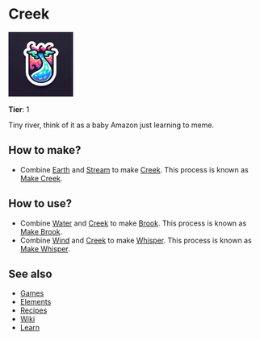 # Creek

![](../images/item.creek.png)

**Tier**: 1

Tiny river, think of it as a baby Amazon just learning to meme.

## How to make?

* Combine [Earth](/wiki/elements/earth) and [Stream](/wiki/elements/stream) to make [Creek](/wiki/elements/creek). This process is known as [Make Creek](/wiki/recipes/make-creek).

## How to use?

* Combine [Water](/wiki/elements/water) and [Creek](/wiki/elements/creek) to make [Brook](/wiki/elements/brook). This process is known as [Make Brook](/wiki/recipes/make-brook).
* Combine [Wind](/wiki/elements/wind) and [Creek](/wiki/elements/creek) to make [Whisper](/wiki/elements/whisper). This process is known as [Make Whisper](/wiki/recipes/make-whisper).

## See also

* [Games](/wiki/games)
* [Elements](/wiki/elements)
* [Recipes](/wiki/recipes)
* [Wiki](/wiki/index)
* [Learn](/learn/index)